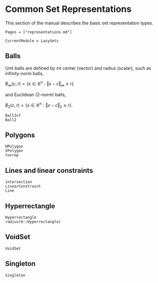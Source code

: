 # Common Set Representations

This section of the manual describes the basic set representation types.

```@contents
Pages = ["representations.md"]
```

```@meta
CurrentModule = LazySets
```

## Balls

Unit balls are defined by int center (vector) and radius (scalar), such as
infinity-norm balls,

$B_\infty(c, r) = \{ x ∈ \mathbb{R}^n : \Vert x - c\Vert_\infty \leq r \}.$

and Euclidean (2-norm) balls,

$B_2(c, r) = \{ x ∈ \mathbb{R}^n : \Vert x - c\Vert_2 \leq r \}.$

```@docs
BallInf
Ball2
```

## Polygons

```@docs
HPolygon
VPolygon
tovrep
```

## Lines and linear constraints

```@docs
intersection
LinearConstraint
Line
```

## Hyperrectangle

```@docs
Hyperrectangle
radius(H::Hyperrectangle)
```

## VoidSet

```@docs
VoidSet
```

## Singleton

```@docs
Singleton
```
